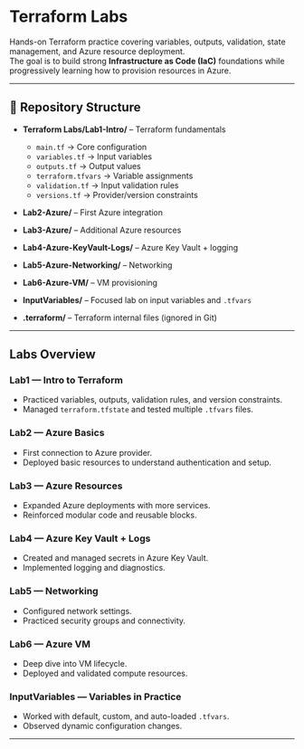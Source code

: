 # Terraform Labs

Hands-on Terraform practice covering variables, outputs, validation, state management, and Azure resource deployment.  
The goal is to build strong **Infrastructure as Code (IaC)** foundations while progressively learning how to provision resources in Azure.

---

## 📂 Repository Structure

- **Terraform Labs/Lab1-Intro/** – Terraform fundamentals  
  - `main.tf` → Core configuration  
  - `variables.tf` → Input variables  
  - `outputs.tf` → Output values  
  - `terraform.tfvars` → Variable assignments  
  - `validation.tf` → Input validation rules  
  - `versions.tf` → Provider/version constraints  

- **Lab2-Azure/** – First Azure integration  

- **Lab3-Azure/** – Additional Azure resources  

- **Lab4-Azure-KeyVault-Logs/** – Azure Key Vault + logging  

- **Lab5-Azure-Networking/** – Networking  

- **Lab6-Azure-VM/** – VM provisioning  

- **InputVariables/** – Focused lab on input variables and `.tfvars`  

- **.terraform/** – Terraform internal files (ignored in Git)  


---

## Labs Overview

### Lab1 — Intro to Terraform
- Practiced variables, outputs, validation rules, and version constraints.
- Managed `terraform.tfstate` and tested multiple `.tfvars` files.

### Lab2 — Azure Basics
- First connection to Azure provider.
- Deployed basic resources to understand authentication and setup.

### Lab3 — Azure Resources
- Expanded Azure deployments with more services.
- Reinforced modular code and reusable blocks.

### Lab4 — Azure Key Vault + Logs
- Created and managed secrets in Azure Key Vault.
- Implemented logging and diagnostics.

### Lab5 — Networking
- Configured network settings.
- Practiced security groups and connectivity.

### Lab6 — Azure VM
- Deep dive into VM lifecycle.
- Deployed and validated compute resources.

### InputVariables — Variables in Practice
- Worked with default, custom, and auto-loaded `.tfvars`.
- Observed dynamic configuration changes.

---
